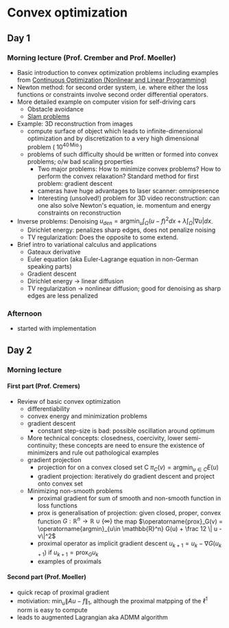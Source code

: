 # Convex optimization

## Day 1

### Morning lecture (Prof. Crember and Prof. Moeller)
* Basic introduction to convex optimization problems including examples from [Continuous Optimization (Nonlinear and Linear Programming)](https://pdfs.semanticscholar.org/c331/2b37f9a719231b923cbd734654362dd26853.pdf)
* Newton method: for second order system, i.e. where either the loss functions or constraints involve second order differential operators.
* More detailed example on computer vision for self-driving cars
  * Obstacle avoidance
  * [Slam problems](https://de.wikipedia.org/wiki/Simultaneous_Localization_and_Mapping)
* Example: 3D reconstruction from images
  * compute surface of object which leads to infinite-dimensional optimization and by discretization to a very high dimensional problem ($~10^{40\,  \mathrm{Mio.}}$)
  * problems of such difficulty should be written or formed into convex problems; o/w bad scaling properties
    * Two major problems: How to minimize convex problems? How to perform the convex relaxation? Standard method for first problem: gradient descent
    * cameras have huge advantages to laser scanner: omnipresence
    * Interesting (unsolved!) problem for 3D video reconstruction: can one also solve Newton's equation, ie. momentum and energy constraints on reconstruction
* Inverse problems: Denoising $u_{den} =  \operatorname{argmin}_{u} \int_\Omega (u-f)^2 dx + \lambda \int_{\Omega} |\nabla u| dx$.
  * Dirichlet energy: penalizes sharp edges, does not penalize noising
  * TV regularization: Does the opposite to some extend.
* Brief intro to variational calculus and applications
  * Gateaux derivative
  * Euler equation (aka Euler-Lagrange equation in non-German speaking parts)
  * Gradient descent
  * Dirichlet energy -> linear diffusion
  * TV regularization -> nonlinear diffusion; good for denoising as sharp edges are less penalized
### Afternoon

* started with implementation

## Day 2

### Morning lecture

#### First part (Prof. Cremers)

* Review of basic convex optimization
  * differentiability
  * convex energy and minimization problems
  * gradient descent
    * constant step-size is bad: possible oscillation around optimum
  * More technical concepts: closedness, coercivity, lower semi-continuity; these concepts are need to ensure the existence of minimizers and rule out pathological examples
  * gradient projection
    * projection for on a convex closed set C $\pi_C(v) = \operatorname{argmin}_{u\in C} E(u)$
    * gradient projection: iteratively do gradient descent and project onto convex set
  * Minimizing non-smooth problems
    * proximal gradient for sum of smooth and non-smooth function in loss functions
    * prox is generalisation of projection: given closed, proper, convex function $G:\mathbb{R}^n \to \mathbb{R} \cup \{\infty\}$ the map $\operatorname{prox}_G(v) = \operatorname{argmin}_{u\in \mathbb{R}^n} G(u) + \frac 12 \| u - v\|^2$
    * proximal operator as implicit gradient descent $u_{k+1} = u_k - \nabla G (u_{k+1})$ if $u_{k+1} = \operatorname{prox}_G u_{k}$
    * examples of proximals

#### Second part (Prof. Moeller)

* quick recap of proximal gradient
* motiviation: $\min_u \| Au - f\|_{1}$, although the proximal matpping of the $\ell^1$ norm is easy to compute
* leads to augmented Lagrangian aka ADMM algorithm
